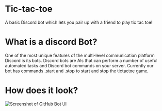 # Tic-tac-toe
A basic Discord bot which lets you pair up with a friend to play tic tac toe!

# What is a discord Bot?
One of the most unique features of the multi-level communication platform Discord is its bots. Discord bots are AIs that can perform a number of useful automated tasks and Discord bot commands on your server. Currently our bot has commands .start and .stop to start and stop the tictactoe game.

# How does it look?
![Screenshot of GitHub Bot UI](/tictactoe.png)
